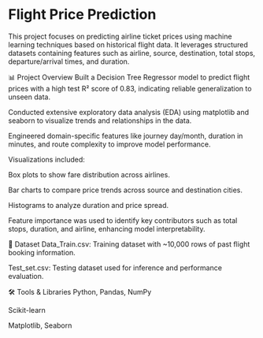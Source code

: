 # Flight Price Prediction
This project focuses on predicting airline ticket prices using machine learning techniques based on historical flight data. It leverages structured datasets containing features such as airline, source, destination, total stops, departure/arrival times, and duration.

📊 Project Overview
Built a Decision Tree Regressor model to predict flight prices with a high test R² score of 0.83, indicating reliable generalization to unseen data.

Conducted extensive exploratory data analysis (EDA) using matplotlib and seaborn to visualize trends and relationships in the data.

Engineered domain-specific features like journey day/month, duration in minutes, and route complexity to improve model performance.

Visualizations included:

Box plots to show fare distribution across airlines.

Bar charts to compare price trends across source and destination cities.

Histograms to analyze duration and price spread.

Feature importance was used to identify key contributors such as total stops, duration, and airline, enhancing model interpretability.

📁 Dataset
Data_Train.csv: Training dataset with ~10,000 rows of past flight booking information.

Test_set.csv: Testing dataset used for inference and performance evaluation.

🛠️ Tools & Libraries
Python, Pandas, NumPy

Scikit-learn

Matplotlib, Seaborn
